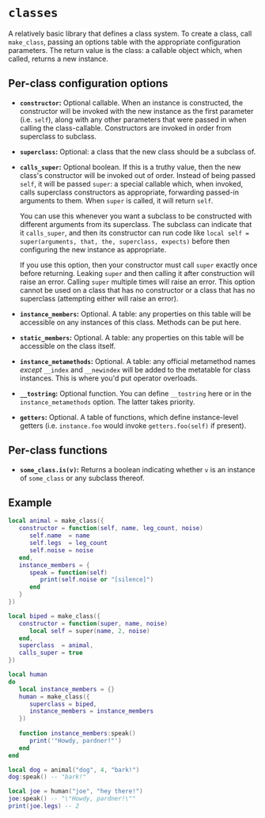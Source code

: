 
# `classes`

A relatively basic library that defines a class system. To create a class, call `make_class`, passing an options table with the appropriate configuration parameters. The return value is the class: a callable object which, when called, returns a new instance.

## Per-class configuration options

* **`constructor`:** Optional callable. When an instance is constructed, the constructor will be invoked with the new instance as the first parameter (i.e. `self`), along with any other parameters that were passed in when calling the class-callable. Constructors are invoked in order from superclass to subclass.

* **`superclass`:** Optional: a class that the new class should be a subclass of.

* **`calls_super`:** Optional boolean. If this is a truthy value, then the new class's constructor will be invoked out of order. Instead of being passed `self`, it will be passed `super`: a special callable which, when invoked, calls superclass constructors as appropriate, forwarding passed-in arguments to them. When `super` is called, it will return `self`.
  
  You can use this whenever you want a subclass to be constructed with different arguments from its superclass. The subclass can indicate that it `calls_super`, and then its constructor can run code like `local self = super(arguments, that, the, superclass, expects)` before then configuring the new instance as appropriate.
  
  If you use this option, then your constructor must call `super` exactly once before returning. Leaking `super` and then calling it after construction will raise an error. Calling `super` multiple times will raise an error. This option cannot be used on a class that has no constructor or a class that has no superclass (attempting either will raise an error).

* **`instance_members`:** Optional. A table: any properties on this table will be accessible on any instances of this class. Methods can be put here.

* **`static_members`:** Optional. A table: any properties on this table will be accessible on the class itself.

* **`instance_metamethods`:** Optional. A table: any official metamethod names *except* `__index` and `__newindex` will be added to the metatable for class instances. This is where you'd put operator overloads.

* **`__tostring`:** Optional function. You can define `__tostring` here or in the `instance_metamethods` option. The latter takes priority.

* **`getters`:** Optional. A table of functions, which define instance-level getters (i.e. `instance.foo` would invoke `getters.foo(self)` if present).

## Per-class functions

* **`some_class.is(v)`:** Returns a boolean indicating whether `v` is an instance of `some_class` or any subclass thereof.

## Example

```lua
local animal = make_class({
   constructor = function(self, name, leg_count, noise)
      self.name  = name
      self.legs  = leg_count
      self.noise = noise
   end,
   instance_members = {
      speak = function(self)
         print(self.noise or "[silence]")
      end
   }
})

local biped = make_class({
   constructor = function(super, name, noise)
      local self = super(name, 2, noise)
   end,
   superclass  = animal,
   calls_super = true
})

local human
do
   local instance_members = {}
   human = make_class({
      superclass = biped,
      instance_members = instance_members
   })
   
   function instance_members:speak()
      print('"Howdy, pardner!"')
   end
end

local dog = animal("dog", 4, "bark!")
dog:speak() -- "bark!"

local joe = human("joe", "hey there!")
joe:speak() -- "\"Howdy, pardner!\""
print(joe.legs) -- 2
```